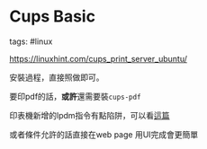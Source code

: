 # Cups Basic

tags: #linux


https://linuxhint.com/cups_print_server_ubuntu/

安裝過程，直接照做即可。



要印pdf的話，**或許**還需要裝`cups-pdf`



印表機新增的lpdm指令有點陷阱，可以看[這篇](https://community.jamf.com/t5/jamf-pro/printer-ppd-question/m-p/74940)

或者條件允許的話直接在web page 用UI完成會更簡單
